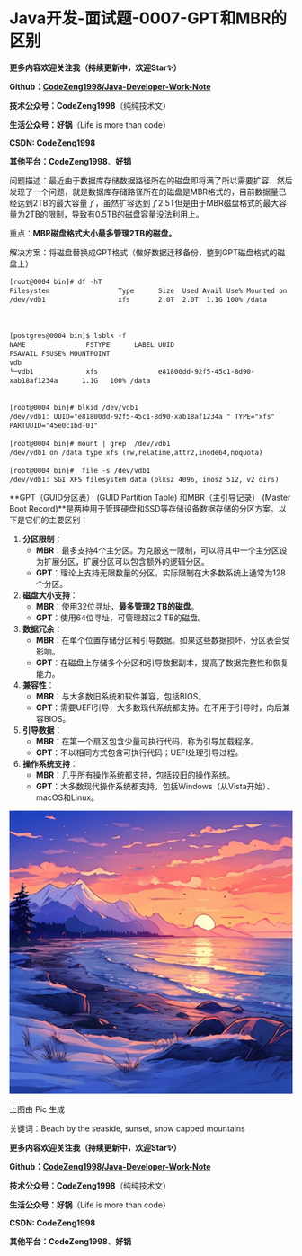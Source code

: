 # Java开发-面试题-0007-GPT和MBR的区别

**更多内容欢迎关注我（持续更新中，欢迎Star✨）**

**Github：[CodeZeng1998/Java-Developer-Work-Note](https://github.com/CodeZeng1998/Java-Developer-Work-Note)**

**技术公众号：CodeZeng1998**（纯纯技术文）

**生活公众号：好锅**（Life is more than code）

**CSDN: CodeZeng1998**

**其他平台：CodeZeng1998**、**好锅**



问题描述：最近由于数据库存储数据路径所在的磁盘即将满了所以需要扩容，然后发现了一个问题，就是数据库存储路径所在的磁盘是MBR格式的，目前数据量已经达到2TB的最大容量了，虽然扩容达到了2.5T但是由于MBR磁盘格式的最大容量为2TB的限制，导致有0.5TB的磁盘容量没法利用上。

重点：**MBR磁盘格式大小最多管理2TB的磁盘。**

解决方案：将磁盘替换成GPT格式（做好数据迁移备份，整到GPT磁盘格式的磁盘上）



```shell
[root@0004 bin]# df -hT
Filesystem                 Type      Size  Used Avail Use% Mounted on
/dev/vdb1                  xfs       2.0T  2.0T  1.1G 100% /data



[postgres@0004 bin]$ lsblk -f
NAME               FSTYPE      LABEL UUID                                   FSAVAIL FSUSE% MOUNTPOINT
vdb                                                                                        
└─vdb1             xfs               e81800dd-92f5-45c1-8d90-xab18af1234a      1.1G   100% /data


[root@0004 bin]# blkid /dev/vdb1
/dev/vdb1: UUID="e81800dd-92f5-45c1-8d90-xab18af1234a " TYPE="xfs" PARTUUID="45e0c1bd-01"

[root@0004 bin]# mount | grep  /dev/vdb1
/dev/vdb1 on /data type xfs (rw,relatime,attr2,inode64,noquota)

[root@0004 bin]#  file -s /dev/vdb1
/dev/vdb1: SGI XFS filesystem data (blksz 4096, inosz 512, v2 dirs)

```





**GPT（GUID分区表） (GUID Partition Table) 和MBR（主引导记录） (Master Boot Record)**是两种用于管理硬盘和SSD等存储设备数据存储的分区方案。以下是它们的主要区别：

1. **分区限制**：
   - **MBR**：最多支持4个主分区。为克服这一限制，可以将其中一个主分区设为扩展分区，扩展分区可以包含额外的逻辑分区。
   - **GPT**：理论上支持无限数量的分区，实际限制在大多数系统上通常为128个分区。
2. **磁盘大小支持**：
   - **MBR**：使用32位寻址，**最多管理2 TB的磁盘**。
   - **GPT**：使用64位寻址，可管理超过2 TB的磁盘。
3. **数据冗余**：
   - **MBR**：在单个位置存储分区和引导数据。如果这些数据损坏，分区表会受影响。
   - **GPT**：在磁盘上存储多个分区和引导数据副本，提高了数据完整性和恢复能力。
4. **兼容性**：
   - **MBR**：与大多数旧系统和软件兼容，包括BIOS。
   - **GPT**：需要UEFI引导，大多数现代系统都支持。在不用于引导时，向后兼容BIOS。
5. **引导数据**：
   - **MBR**：在第一个扇区包含少量可执行代码，称为引导加载程序。
   - **GPT**：不以相同方式包含可执行代码；UEFI处理引导过程。
6. **操作系统支持**：
   - **MBR**：几乎所有操作系统都支持，包括较旧的操作系统。
   - **GPT**：大多数现代操作系统都支持，包括Windows（从Vista开始）、macOS和Linux。











![](https://github.com/CodeZeng1998/Java-Developer-Work-Note/blob/main/Interview/image/0007.png?raw=true)

上图由 Pic 生成

关键词：Beach by the seaside, sunset, snow capped mountains





**更多内容欢迎关注我（持续更新中，欢迎Star✨）**

**Github：[CodeZeng1998/Java-Developer-Work-Note](https://github.com/CodeZeng1998/Java-Developer-Work-Note)**

**技术公众号：CodeZeng1998**（纯纯技术文）

**生活公众号：好锅**（Life is more than code）

**CSDN: CodeZeng1998**

**其他平台：CodeZeng1998**、**好锅**